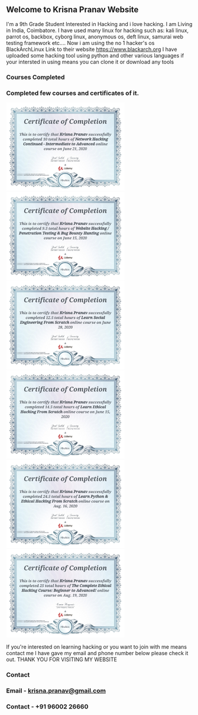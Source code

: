 ## Welcome to Krisna Pranav Website

I'm a 9th Grade Student Interested in Hacking and i love hacking.
I am Living in India, Coimbatore.
I have used many linux for hacking such as: kali linux, parrot os, backbox, cyborg linux, anonymous os, deft linux, samurai web testing framework etc....
Now i am using the no 1 hacker's os BlackArchLinux
Link to their website https://www.blackarch.org
I have uploaded some hacking tool using python and other various languages if your intersted in using means you can clone it or download any tools

### Courses Completed

### Completed few courses and certificates of it.

<img src="Images/pranavcertificate1.jpg" alt="drawing" width="320"/>
<img src="Images/pranavcertificate2.jpg" alt="drawing" width="320"/>
<img src="Images/pranavcertificate3.jpg" alt="drawing" width="320"/>
<img src="Images/pranavcertificate4.jpg" alt="drawing" width="320"/>
<img src="Images/pranavcertificate5.jpg" alt="drawing" width="320"/>
<img src="Images/pranavcertificate6.jpg" alt="drawing" width="320"/>

If you're interested on learning hacking or you want to join with me means contact me 
I have gave my email and phone number below please check it out.
THANK YOU FOR VISITING MY WEBSITE

### Contact

### Email - krisna.pranav@gmail.com
### Contact - +91 96002 26660

